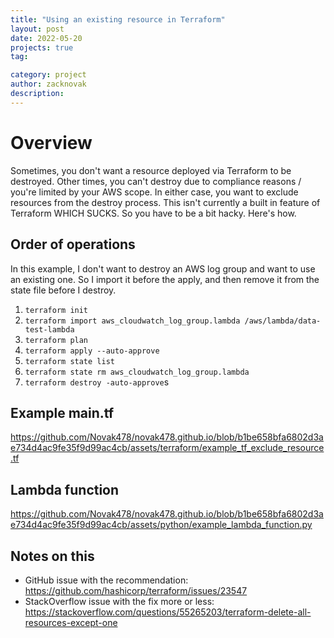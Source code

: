 ```yaml
---
title: "Using an existing resource in Terraform"
layout: post
date: 2022-05-20
projects: true
tag:

category: project
author: zacknovak
description:
---
```


# Overview

Sometimes, you don't want a resource deployed via Terraform to be destroyed. Other times, you can't destroy due to compliance reasons / you're limited by your AWS scope. In either case, you want to exclude resources from the destroy process. This isn't currently a built in feature of Terraform WHICH SUCKS. So you have to be a bit hacky. Here's how.

## Order of operations

In this example, I don't want to destroy an AWS log group and want to use an existing one. So I import it before the apply, and then remove it from the state file before I destroy.

1. `terraform init`
2. `terraform import aws_cloudwatch_log_group.lambda /aws/lambda/data-test-lambda`
3. `terraform plan`
4. `terraform apply --auto-approve`
5. `terraform state list`
6. `terraform state rm aws_cloudwatch_log_group.lambda`
7. `terraform destroy -auto-approve`s

## Example main.tf

https://github.com/Novak478/novak478.github.io/blob/b1be658bfa6802d3ae734d4ac9fe35f9d99ac4cb/assets/terraform/example_tf_exclude_resource.tf

## Lambda function

https://github.com/Novak478/novak478.github.io/blob/b1be658bfa6802d3ae734d4ac9fe35f9d99ac4cb/assets/python/example_lambda_function.py

## Notes on this

-   GitHub issue with the recommendation: https://github.com/hashicorp/terraform/issues/23547
-   StackOverflow issue with the fix more or less: https://stackoverflow.com/questions/55265203/terraform-delete-all-resources-except-one
